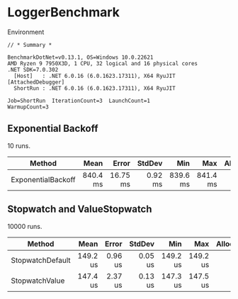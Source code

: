 # LoggerBenchmark

Environment

```
// * Summary *

BenchmarkDotNet=v0.13.1, OS=Windows 10.0.22621
AMD Ryzen 9 7950X3D, 1 CPU, 32 logical and 16 physical cores
.NET SDK=7.0.302
  [Host]   : .NET 6.0.16 (6.0.1623.17311), X64 RyuJIT  [AttachedDebugger]
  ShortRun : .NET 6.0.16 (6.0.1623.17311), X64 RyuJIT

Job=ShortRun  IterationCount=3  LaunchCount=1
WarmupCount=3
```

## Exponential Backoff

10 runs.

|             Method |     Mean |    Error |  StdDev |      Min |      Max | Allocated |
|------------------- |---------:|---------:|--------:|---------:|---------:|----------:|
| ExponentialBackoff | 840.4 ms | 16.75 ms | 0.92 ms | 839.6 ms | 841.4 ms |      8 KB |


## Stopwatch and ValueStopwatch

10000 runs.

|           Method |     Mean |   Error |  StdDev |      Min |      Max | Allocated |
|----------------- |---------:|--------:|--------:|---------:|---------:|----------:|
| StopwatchDefault | 149.2 us | 0.96 us | 0.05 us | 149.2 us | 149.2 us |      40 B |
|   StopwatchValue | 147.4 us | 2.37 us | 0.13 us | 147.3 us | 147.5 us |         - |
